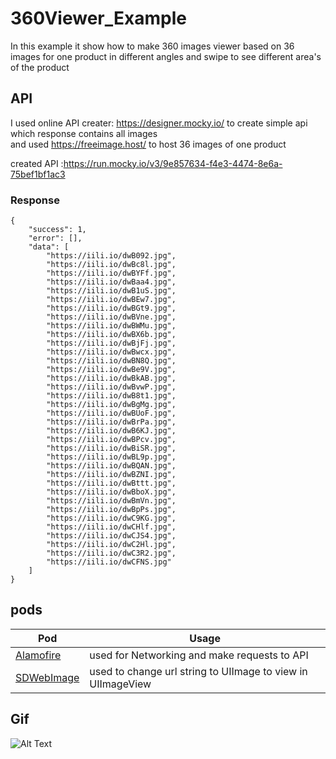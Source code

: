 # 360Viewer_Example

In this example it show how to make 360 images viewer based on 36 images for one product in different angles and swipe to see different area's of the product 
## API
I used online API creater: https://designer.mocky.io/ to create simple api which response contains all images  
and used https://freeimage.host/ to host 36 images of one product 

created API :https://run.mocky.io/v3/9e857634-f4e3-4474-8e6a-75bef1bf1ac3
 
### Response

``` 
{
    "success": 1,
    "error": [],
    "data": [
        "https://iili.io/dwB092.jpg",
        "https://iili.io/dwBc8l.jpg",
        "https://iili.io/dwBYFf.jpg",
        "https://iili.io/dwBaa4.jpg",
        "https://iili.io/dwB1uS.jpg",
        "https://iili.io/dwBEw7.jpg",
        "https://iili.io/dwBGt9.jpg",
        "https://iili.io/dwBVne.jpg",
        "https://iili.io/dwBWMu.jpg",
        "https://iili.io/dwBX6b.jpg",
        "https://iili.io/dwBjFj.jpg",
        "https://iili.io/dwBwcx.jpg",
        "https://iili.io/dwBN8Q.jpg",
        "https://iili.io/dwBe9V.jpg",
        "https://iili.io/dwBkAB.jpg",
        "https://iili.io/dwBvwP.jpg",
        "https://iili.io/dwB8t1.jpg",
        "https://iili.io/dwBgMg.jpg",
        "https://iili.io/dwBUoF.jpg",
        "https://iili.io/dwBrPa.jpg",
        "https://iili.io/dwB6KJ.jpg",
        "https://iili.io/dwBPcv.jpg",
        "https://iili.io/dwBiSR.jpg",
        "https://iili.io/dwBL9p.jpg",
        "https://iili.io/dwBQAN.jpg",
        "https://iili.io/dwBZNI.jpg",
        "https://iili.io/dwBttt.jpg",
        "https://iili.io/dwBboX.jpg",
        "https://iili.io/dwBmVn.jpg",
        "https://iili.io/dwBpPs.jpg",
        "https://iili.io/dwC9KG.jpg",
        "https://iili.io/dwCHlf.jpg",
        "https://iili.io/dwCJS4.jpg",
        "https://iili.io/dwC2Hl.jpg",
        "https://iili.io/dwC3R2.jpg",
        "https://iili.io/dwCFNS.jpg"
    ]
}
```
## pods
| Pod  | Usage |
| ------------- | ------------- |
| [Alamofire](https://github.com/Alamofire/Alamofire)  | used for Networking and make requests to API  |
| [SDWebImage](https://github.com/SDWebImage/SDWebImage) | used to change url string to UIImage to view in UIImageView  |

## Gif
![Alt Text](https://iili.io/dwa342.gif)
